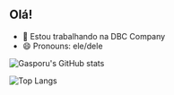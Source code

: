 ## Olá! 

- 🔭 Estou trabalhando na DBC Company
- 😄 Pronouns: ele/dele


![Gasporu's GitHub stats](https://github-readme-stats.vercel.app/api?username=Gasporu&show_icons=true&theme=cobalt)

![Top Langs](https://github-readme-stats.vercel.app/api/top-langs/?username=Gasporu&hide_progress=true)
